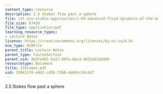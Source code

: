 ```yaml
---
content_type: resource
description: 2.5 Stokes flow past a sphere
file: /ol-ocw-studio-app/courses/1-63-advanced-fluid-dynamics-of-the-environment-fall-2002/359411f0a9d2cd5b7368dab9cc34cdd7_25Stokes.pdf
file_size: 67426
file_type: application/pdf
learning_resource_types:
- Lecture Notes
license: https://creativecommons.org/licenses/by-nc-sa/4.0/
ocw_type: OCWFile
parent_title: Lecture Notes
parent_type: CourseSection
parent_uid: 8e97ad61-5a17-09fa-6ecd-9633ab2ab9d9
resourcetype: Document
title: 25Stokes.pdf
uid: 359411f0-a9d2-cd5b-7368-dab9cc34cdd7
---
```

2.5 Stokes flow past a sphere